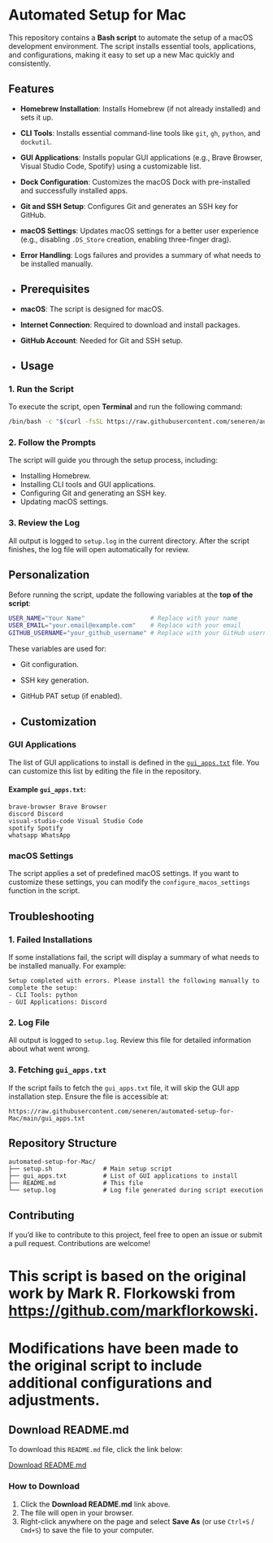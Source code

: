 # Automated Setup for Mac

This repository contains a **Bash script** to automate the setup of a macOS development environment. The script installs essential tools, applications, and configurations, making it easy to set up a new Mac quickly and consistently.

## Features

- **Homebrew Installation**: Installs Homebrew (if not already installed) and sets it up.
- **CLI Tools**: Installs essential command-line tools like `git`, `gh`, `python`, and `dockutil`.
- **GUI Applications**: Installs popular GUI applications (e.g., Brave Browser, Visual Studio Code, Spotify) using a customizable list.
- **Dock Configuration**: Customizes the macOS Dock with pre-installed and successfully installed apps.
- **Git and SSH Setup**: Configures Git and generates an SSH key for GitHub.
- **macOS Settings**: Updates macOS settings for a better user experience (e.g., disabling `.DS_Store` creation, enabling three-finger drag).
- **Error Handling**: Logs failures and provides a summary of what needs to be installed manually.

- ## Prerequisites

- **macOS**: The script is designed for macOS.
- **Internet Connection**: Required to download and install packages.
- **GitHub Account**: Needed for Git and SSH setup.

- ## Usage

### 1. Run the Script
To execute the script, open **Terminal** and run the following command:

```bash
/bin/bash -c "$(curl -fsSL https://raw.githubusercontent.com/seneren/automated-setup-for-Mac/main/setup.sh)"
```

### 2. Follow the Prompts
The script will guide you through the setup process, including:
- Installing Homebrew.
- Installing CLI tools and GUI applications.
- Configuring Git and generating an SSH key.
- Updating macOS settings.

### 3. Review the Log
All output is logged to `setup.log` in the current directory. After the script finishes, the log file will open automatically for review.

## Personalization

Before running the script, update the following variables at the **top of the script**:

```bash
USER_NAME="Your Name"                  # Replace with your name
USER_EMAIL="your.email@example.com"    # Replace with your email
GITHUB_USERNAME="your_github_username" # Replace with your GitHub username
```

These variables are used for:
- Git configuration.
- SSH key generation.
- GitHub PAT setup (if enabled).

- ## Customization

### GUI Applications
The list of GUI applications to install is defined in the [`gui_apps.txt`](https://raw.githubusercontent.com/seneren/automated-setup-for-Mac/main/gui_apps.txt) file. You can customize this list by editing the file in the repository.

#### Example `gui_apps.txt`:
```
brave-browser Brave Browser
discord Discord
visual-studio-code Visual Studio Code
spotify Spotify
whatsapp WhatsApp
```

### macOS Settings
The script applies a set of predefined macOS settings. If you want to customize these settings, you can modify the `configure_macos_settings` function in the script.

## Troubleshooting

### 1. Failed Installations
If some installations fail, the script will display a summary of what needs to be installed manually. For example:
```
Setup completed with errors. Please install the following manually to complete the setup:
- CLI Tools: python
- GUI Applications: Discord
```

### 2. Log File
All output is logged to `setup.log`. Review this file for detailed information about what went wrong.

### 3. Fetching `gui_apps.txt`
If the script fails to fetch the `gui_apps.txt` file, it will skip the GUI app installation step. Ensure the file is accessible at:
```
https://raw.githubusercontent.com/seneren/automated-setup-for-Mac/main/gui_apps.txt
```

## Repository Structure

```
automated-setup-for-Mac/
├── setup.sh              # Main setup script
├── gui_apps.txt          # List of GUI applications to install
├── README.md             # This file
└── setup.log             # Log file generated during script execution
```

## Contributing

If you’d like to contribute to this project, feel free to open an issue or submit a pull request. Contributions are welcome!

# This script is based on the original work by Mark R. Florkowski from https://github.com/markflorkowski.
# Modifications have been made to the original script to include additional configurations and adjustments.

## Download README.md

To download this `README.md` file, click the link below:

[Download README.md](https://raw.githubusercontent.com/seneren/automated-setup-for-Mac/main/README.md)

### How to Download
1. Click the **Download README.md** link above.
2. The file will open in your browser.
3. Right-click anywhere on the page and select **Save As** (or use `Ctrl+S` / `Cmd+S`) to save the file to your computer.
